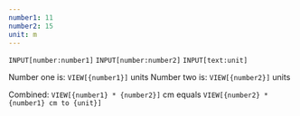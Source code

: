```yaml
---
number1: 11
number2: 15
unit: m
---
```


`INPUT[number:number1]`
`INPUT[number:number2]`
`INPUT[text:unit]`

Number one is: `VIEW[{number1}]` units
Number two is: `VIEW[{number2}]` units

Combined: `VIEW[{number1} * {number2}]` cm equals `VIEW[{number2} * {number1} cm to {unit}]`

